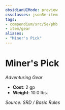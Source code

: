 ```yaml
---
obsidianUIMode: preview
cssclasses: json5e-item
tags:
- compendium/src/5e/phb
- item/gear
aliases: 
- "Miner's Pick"
---
```

# Miner's Pick
*Adventuring Gear*  

- **Cost**: 2 gp
- **Weight**: 10.0 lbs.

*Source: SRD / Basic Rules*